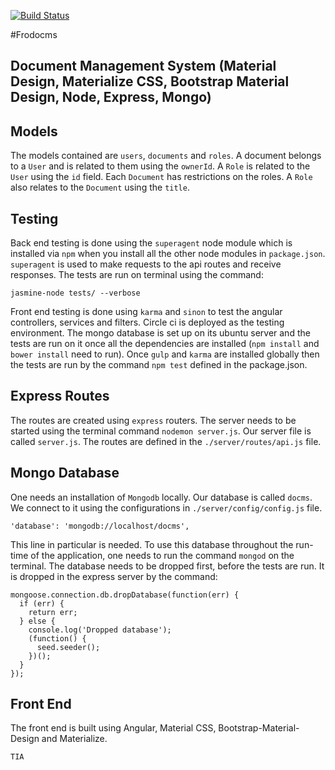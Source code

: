 [![Build Status](https://travis-ci.com/n8e/frodo-cms.svg?branch=master)](https://travis-ci.com/n8e/frodo-cms)

#Frodocms

## Document Management System (Material Design, Materialize CSS, Bootstrap Material Design, Node, Express, Mongo)

##  Models
The models contained are `users`, `documents` and `roles`. A document belongs to a `User` and is related to them using the `ownerId`. A `Role` is related to the `User` using the `id` field. Each `Document` has restrictions on the roles. A `Role` also relates to the `Document` using the `title`.

## Testing
Back end testing is done using the `superagent` node module which is installed via `npm` when you install all the other node modules in `package.json`. `superagent` is used to make requests to the api routes and receive responses. The tests are run on terminal using the command: 
```
jasmine-node tests/ --verbose
```
Front end testing is done using `karma` and `sinon` to test the angular controllers, services and filters.
Circle ci is deployed as the testing environment. The mongo database is set up on its ubuntu server and the tests are run on it once all the dependencies are installed (`npm install` and `bower install` need to run). Once `gulp` and `karma` are installed globally then the tests are run by the command `npm test` defined in the package.json.

## Express Routes
The routes are created using `express` routers. The server needs to be started using the terminal command `nodemon server.js`. Our server file is called `server.js`. The routes are defined in the `./server/routes/api.js` file.

## Mongo Database
One needs an installation of `Mongodb` locally. Our database is called `docms`. We connect to it using the configurations in `./server/config/config.js` file.
```
'database': 'mongodb://localhost/docms',
```
This line in particular is needed. To use this database throughout the run-time of the application, one needs to run the command `mongod` on the terminal.
The database needs to be dropped first, before the tests are run. It is dropped in the express server by the command:
```
mongoose.connection.db.dropDatabase(function(err) {
  if (err) {
    return err;
  } else {
    console.log('Dropped database');
    (function() {
      seed.seeder();
    })();
  }
});
```
## Front End
The front end is built using Angular, Material CSS, Bootstrap-Material-Design and Materialize.


`TIA`